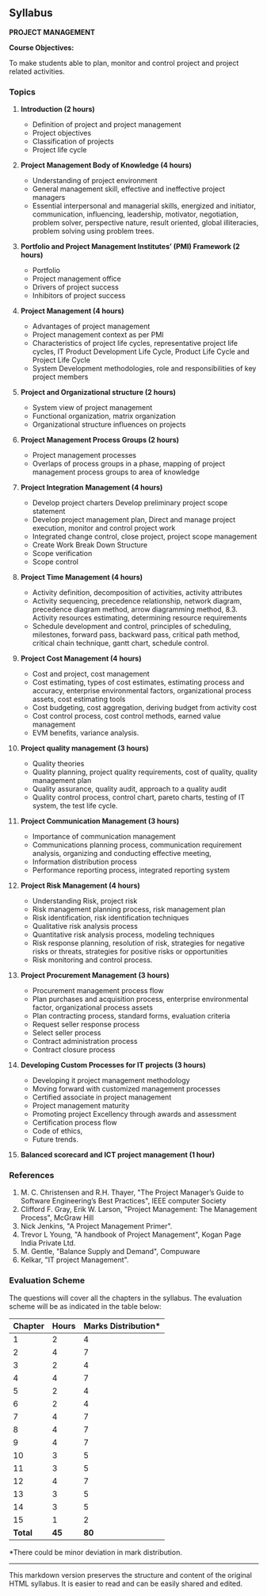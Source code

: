 ## Syllabus

**PROJECT MANAGEMENT**

**Course Objectives:**

To make students able to plan, monitor and control project and project related activities.

### Topics

1. **Introduction (2 hours)**
    * Definition of project and project management
    * Project objectives
    * Classification of projects
    * Project life cycle
    
2. **Project Management Body of Knowledge (4 hours)**
    * Understanding of project environment
    * General management skill, effective and ineffective project managers
    * Essential interpersonal and managerial skills, energized and initiator, communication, influencing, leadership, motivator, negotiation, problem solver, perspective nature, result oriented, global illiteracies, problem solving using problem trees.

3. **Portfolio and Project Management Institutes’ (PMI) Framework (2 hours)**
    * Portfolio
    * Project management office
    * Drivers of project success
    * Inhibitors of project success

4. **Project Management (4 hours)**
    * Advantages of project management
    * Project management context as per PMI
    * Characteristics of project life cycles, representative project life cycles, IT Product Development Life Cycle, Product Life Cycle and Project Life Cycle
    * System Development methodologies, role and responsibilities of key project members

5. **Project and Organizational structure (2 hours)**
    * System view of project management
    * Functional organization, matrix organization
    * Organizational structure influences on projects

6. **Project Management Process Groups (2 hours)**
    * Project management processes
    * Overlaps of process groups in a phase, mapping of project management process groups to area of knowledge

7. **Project Integration Management (4 hours)**
    * Develop project charters Develop preliminary project scope statement
    * Develop project management plan, Direct and manage project execution, monitor and control project work
    * Integrated change control, close project, project scope management
    * Create Work Break Down Structure
    * Scope verification
    * Scope control

8. **Project Time Management (4 hours)**
    * Activity definition, decomposition of activities, activity attributes
    * Activity sequencing, precedence relationship, network diagram, precedence diagram method, arrow diagramming method, 8.3. Activity resources estimating, determining resource requirements
    * Schedule development and control, principles of scheduling, milestones, forward pass, backward pass, critical path method, critical chain technique, gantt chart, schedule control.

9. **Project Cost Management (4 hours)**
    * Cost and project, cost management
    * Cost estimating, types of cost estimates, estimating process and accuracy, enterprise environmental factors, organizational process assets, cost estimating tools
    * Cost budgeting, cost aggregation, deriving budget from activity cost
    * Cost control process, cost control methods, earned value management
    * EVM benefits, variance analysis.

10. **Project quality management (3 hours)**
    * Quality theories
    * Quality planning, project quality requirements, cost of quality, quality management plan
    * Quality assurance, quality audit, approach to a quality audit
    * Quality control process, control chart, pareto charts, testing of IT system, the test life cycle.

11. **Project Communication Management (3 hours)**
    * Importance of communication management
    * Communications planning process, communication requirement analysis, organizing and conducting effective meeting,
    * Information distribution process
    * Performance reporting process, integrated reporting system

12. **Project Risk Management (4 hours)**
    * Understanding Risk, project risk
    * Risk management planning process, risk management plan
    * Risk identification, risk identification techniques
    * Qualitative risk analysis process
    * Quantitative risk analysis process, modeling techniques
    * Risk response planning, resolution of risk, strategies for negative risks or threats, strategies for positive risks or opportunities
    * Risk monitoring and control process.

13. **Project Procurement Management (3 hours)**
    * Procurement management process flow
    * Plan purchases and acquisition process, enterprise environmental factor, organizational process assets
    * Plan contracting process, standard forms, evaluation criteria
    * Request seller response process
    * Select seller process
    * Contract administration process
    * Contract closure process

14. **Developing Custom Processes for IT projects (3 hours)**
    * Developing it project management methodology
    * Moving forward with customized management processes
    * Certified associate in project management
    * Project management maturity
    * Promoting project Excellency through awards and assessment
    * Certification process flow
    * Code of ethics,
    * Future trends.

15. **Balanced scorecard and ICT project management (1 hour)**


### References

1. M. C. Christensen and R.H. Thayer, "The Project Manager’s Guide to Software Engineering’s Best Practices", IEEE computer Society
2. Clifford F. Gray, Erik W. Larson, "Project Management: The Management Process", McGraw Hill
3. Nick Jenkins, "A Project Management Primer".
4. Trevor L Young, "A handbook of Project Management", Kogan Page India Private Ltd.
5. M. Gentle, "Balance Supply and Demand", Compuware
6. Kelkar, "IT project Management".

### Evaluation Scheme

The questions will cover all the chapters in the syllabus. The evaluation scheme will be as indicated in the table below:

| Chapter | Hours | Marks Distribution* |
|---|---|---|
| 1 | 2 | 4 |
| 2 | 4 | 7 |
| 3 | 2 | 4 |
| 4 | 4 | 7 |
| 5 | 2 | 4 |
| 6 | 2 | 4 |
| 7 | 4 | 7 |
| 8 | 4 | 7 |
| 9 | 4 | 7 |
| 10 | 3 | 5 |
| 11 | 3 | 5 |
| 12 | 4 | 7 |
| 13 | 3 | 5 |
| 14 | 3 | 5 |
| 15 | 1 | 2 |
| **Total** | **45** | **80** |

*There could be minor deviation in mark distribution.

---

This markdown version preserves the structure and content of the original HTML syllabus. It is easier to read and can be easily shared and edited. 
